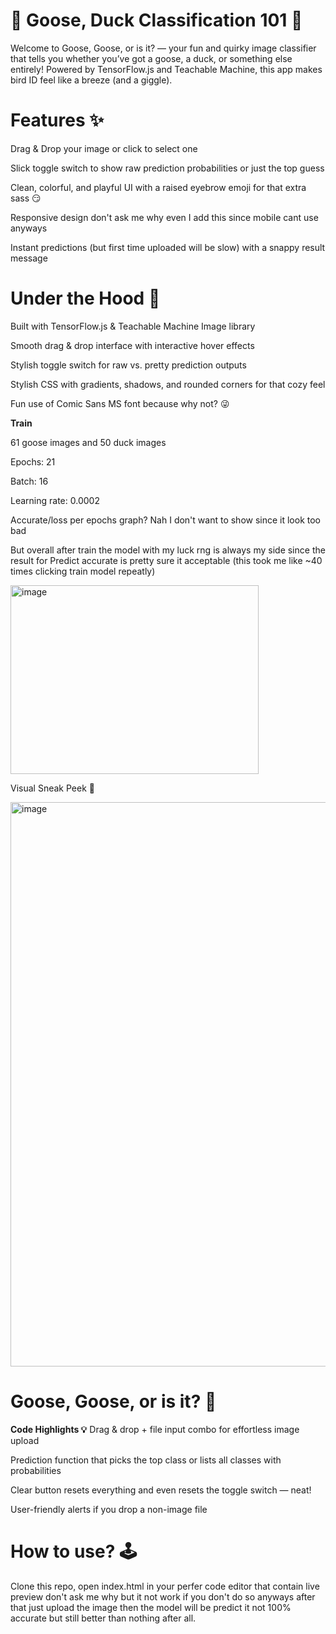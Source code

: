 # 🦆 Goose, Duck Classification 101 🪿
Welcome to Goose, Goose, or is it? — your fun and quirky image classifier that tells you whether you’ve got a goose, a duck, or something else entirely! Powered by TensorFlow.js and Teachable Machine, this app makes bird ID feel like a breeze (and a giggle).

# Features ✨
Drag & Drop your image or click to select one

Slick toggle switch to show raw prediction probabilities or just the top guess

Clean, colorful, and playful UI with a raised eyebrow emoji for that extra sass 😏

Responsive design don't ask me why even I add this since mobile cant use anyways

Instant predictions (but first time uploaded will be slow) with a snappy result message

# Under the Hood 🔧
Built with TensorFlow.js & Teachable Machine Image library

Smooth drag & drop interface with interactive hover effects

Stylish toggle switch for raw vs. pretty prediction outputs

Stylish CSS with gradients, shadows, and rounded corners for that cozy feel

Fun use of Comic Sans MS font because why not? 😜

**Train**

61 goose images and 50 duck images

Epochs: 21

Batch: 16

Learning rate: 0.0002

Accurate/loss per epochs graph? Nah I don't want to show since it look too bad

But overall after train the model with my luck rng is always my side since the result for Predict accurate is pretty sure it acceptable (this took me like ~40 times clicking train model repeatly)

<img width="397" height="302" alt="image" src="https://github.com/user-attachments/assets/723a0de9-e014-4db6-bfda-e51b8047d1cd" />

Visual Sneak Peek 👀

<img width="1919" height="903" alt="image" src="https://github.com/user-attachments/assets/905b76df-5cc2-4200-923c-f7a5b149cb50" />

# Goose, Goose, or is it? 🤨

**Code Highlights 💡**
Drag & drop + file input combo for effortless image upload

Prediction function that picks the top class or lists all classes with probabilities

Clear button resets everything and even resets the toggle switch — neat!

User-friendly alerts if you drop a non-image file

# How to use? 🕹️
Clone this repo, open index.html in your perfer code editor that contain live preview don't ask me why but it not work if you don't do so anyways after that just upload the image then the model will be predict it not 100% accurate but still better than nothing after all.
